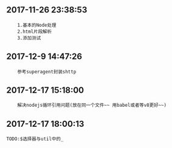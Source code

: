 ## 2017-11-26 23:38:53
```
    1.基本的Node处理
    2.html片段解析
    3.添加测试
```
## 2017-12-9 14:47:26
```
    参考superagent封装shttp
```
## 2017-12-17 15:18:00
```
    解决nodejs循环引用问题(放在同一个文件~~ 用babel或者等v8更好~~)
```
## 2017-12-17 18:00:13
```
TODO:$选择器与util中的_
```